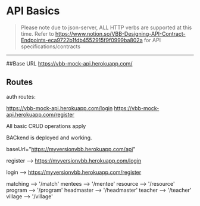 # API Basics

> Please note due to json-server, ALL HTTP verbs are supported at this time. Refer to https://www.notion.so/VBB-Designing-API-Contract-Endpoints-eca9722b1fdb4552915f9f0999ba802a for API specifications/contracts
---
##Base URL
https://vbb-mock-api.herokuapp.com/

## Routes

auth routes:

https://vbb-mock-api.herokuapp.com/login
https://vbb-mock-api.herokuapp.com/register


All basic CRUD operations apply

 BACkend is deployed and working.
 
baseUrl="https://myversionvbb.herokuapp.com/api"

register --> https://myversionvbb.herokuapp.com/login

login --> https://myversionvbb.herokuapp.com/register

matching --> '/match'
mentees --> '/mentee'
resource --> '/resource'
program --> '/program'
headmaster --> '/headmaster'
teacher --> '/teacher'
village --> '/village'


  
  
 
